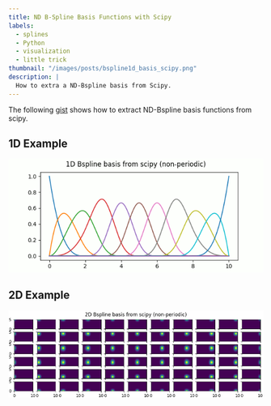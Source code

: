 ```yaml
---
title: ND B-Spline Basis Functions with Scipy
labels:
  - splines
  - Python
  - visualization
  - little trick
thumbnail: "/images/posts/bspline1d_basis_scipy.png"
description: |
  How to extra a ND-Bspline basis from Scipy.
---
```


The following <a href="https://gist.github.com/MMesch/591795afdefe328a3805f02a9d9d1397">gist</a> shows how to extract ND-Bspline basis functions from scipy.

## 1D Example

<img src="/images/posts/bspline1d_basis_scipy.png"/>

## 2D Example

<img src="/images/posts/bspline2d_basis_scipy.png"/>

